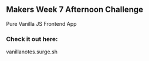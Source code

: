## Makers Week 7 Afternoon Challenge

Pure Vanilla JS Frontend App

### Check it out here:
vanillanotes.surge.sh
